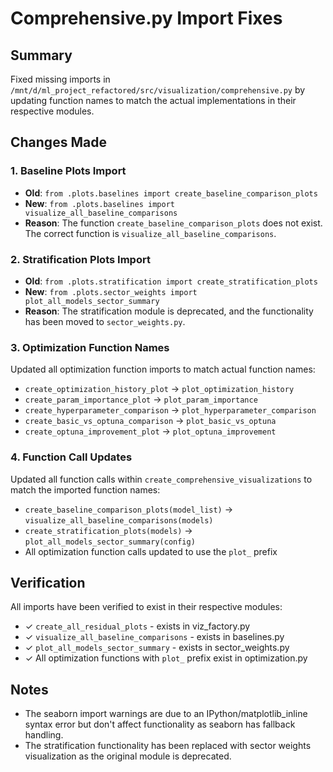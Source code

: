 # Comprehensive.py Import Fixes

## Summary
Fixed missing imports in `/mnt/d/ml_project_refactored/src/visualization/comprehensive.py` by updating function names to match the actual implementations in their respective modules.

## Changes Made

### 1. Baseline Plots Import
- **Old**: `from .plots.baselines import create_baseline_comparison_plots`
- **New**: `from .plots.baselines import visualize_all_baseline_comparisons`
- **Reason**: The function `create_baseline_comparison_plots` does not exist. The correct function is `visualize_all_baseline_comparisons`.

### 2. Stratification Plots Import
- **Old**: `from .plots.stratification import create_stratification_plots`
- **New**: `from .plots.sector_weights import plot_all_models_sector_summary`
- **Reason**: The stratification module is deprecated, and the functionality has been moved to `sector_weights.py`.

### 3. Optimization Function Names
Updated all optimization function imports to match actual function names:
- `create_optimization_history_plot` → `plot_optimization_history`
- `create_param_importance_plot` → `plot_param_importance`
- `create_hyperparameter_comparison` → `plot_hyperparameter_comparison`
- `create_basic_vs_optuna_comparison` → `plot_basic_vs_optuna`
- `create_optuna_improvement_plot` → `plot_optuna_improvement`

### 4. Function Call Updates
Updated all function calls within `create_comprehensive_visualizations` to match the imported function names:
- `create_baseline_comparison_plots(model_list)` → `visualize_all_baseline_comparisons(models)`
- `create_stratification_plots(models)` → `plot_all_models_sector_summary(config)`
- All optimization function calls updated to use the `plot_` prefix

## Verification
All imports have been verified to exist in their respective modules:
- ✓ `create_all_residual_plots` - exists in viz_factory.py
- ✓ `visualize_all_baseline_comparisons` - exists in baselines.py
- ✓ `plot_all_models_sector_summary` - exists in sector_weights.py
- ✓ All optimization functions with `plot_` prefix exist in optimization.py

## Notes
- The seaborn import warnings are due to an IPython/matplotlib_inline syntax error but don't affect functionality as seaborn has fallback handling.
- The stratification functionality has been replaced with sector weights visualization as the original module is deprecated.